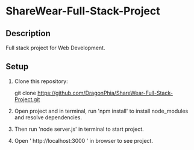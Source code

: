 # ShareWear-Full-Stack-Project

## Description
Full stack project for Web Development.

## Setup
1. Clone this repository:

   git clone https://github.com/DragonPhia/ShareWear-Full-Stack-Project.git

2. Open project and in terminal, run 'npm install' to install node_modules and resolve dependencies.

3. Then run 'node server.js' in terminal to start project.

4. Open ' http://localhost:3000 ' in browser to see project.
